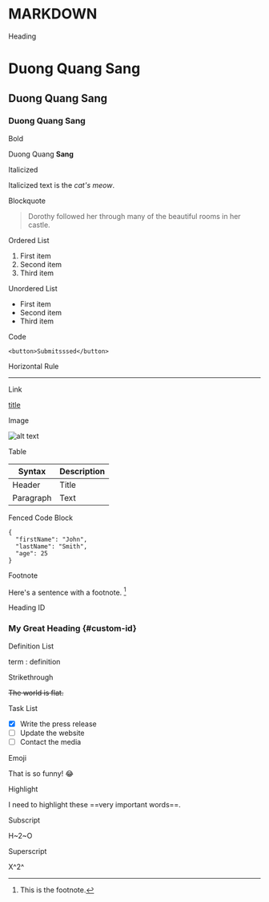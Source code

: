 # MARKDOWN
Heading
# Duong Quang Sang
## Duong Quang Sang
### Duong Quang Sang

Bold

Duong Quang **Sang**

Italicized 

Italicized text is the *cat's meow*.

Blockquote

> Dorothy followed her through many of the beautiful rooms in her castle.

Ordered List
1. First item
2. Second item
3. Third item

Unordered List
- First item
- Second item
- Third item

Code

`<button>Submitsssed</button>`

Horizontal Rule

---

Link

[title](https://www.example.com)

Image

![alt text](image.jpg)




Table

| Syntax | Description |
| ----------- | ----------- |
| Header | Title |
| Paragraph | Text |

Fenced Code Block

```
{
  "firstName": "John",
  "lastName": "Smith",
  "age": 25
}
```

Footnote

Here's a sentence with a footnote. [^1]

[^1]: This is the footnote.



Heading ID

### My Great Heading {#custom-id}

Definition List

term
: definition    

Strikethrough

~~The world is flat.~~

Task List

- [x] Write the press release
- [ ] Update the website
- [ ] Contact the media

Emoji

That is so funny! :joy:

Highlight

I need to highlight these ==very important words==.

Subscript

H~2~O

Superscript

X^2^